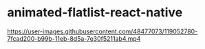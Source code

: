 
# animated-flatlist-react-native

https://user-images.githubusercontent.com/48477073/119052780-7fcad200-b99b-11eb-8d5a-7e30f5211ab4.mp4

